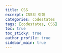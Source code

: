 ```yaml
---
title: CSS
excerpt: CSS의 이해
categories: codestates
tags: [codestates, CSS]
toc: true
toc_sticky: true
author_profile: true
sidebar_main: true
---
```

